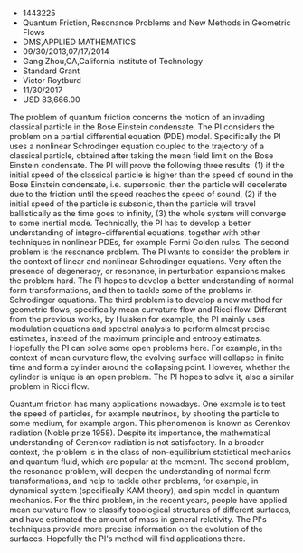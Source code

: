 
* 1443225
* Quantum Friction, Resonance Problems and New Methods in Geometric Flows
* DMS,APPLIED MATHEMATICS
* 09/30/2013,07/17/2014
* Gang Zhou,CA,California Institute of Technology
* Standard Grant
* Victor Roytburd
* 11/30/2017
* USD 83,666.00

The problem of quantum friction concerns the motion of an invading classical
particle in the Bose Einstein condensate. The PI considers the problem on a
partial differential equation (PDE) model. Specifically the PI uses a nonlinear
Schrodinger equation coupled to the trajectory of a classical particle, obtained
after taking the mean field limit on the Bose Einstein condensate. The PI will
prove the following three results: (1) if the initial speed of the classical
particle is higher than the speed of sound in the Bose Einstein condensate, i.e.
supersonic, then the particle will decelerate due to the friction until the
speed reaches the speed of sound, (2) if the initial speed of the particle is
subsonic, then the particle will travel ballistically as the time goes to
infinity, (3) the whole system will converge to some inertial mode. Technically,
the PI has to develop a better understanding of integro-differential equations,
together with other techniques in nonlinear PDEs, for example Fermi Golden
rules. The second problem is the resonance problem. The PI wants to consider the
problem in the context of linear and nonlinear Schrodinger equations. Very often
the presence of degeneracy, or resonance, in perturbation expansions makes the
problem hard. The PI hopes to develop a better understanding of normal form
transformations, and then to tackle some of the problems in Schrodinger
equations. The third problem is to develop a new method for geometric flows,
specifically mean curvature flow and Ricci flow. Different from the previous
works, by Huisken for example, the PI mainly uses modulation equations and
spectral analysis to perform almost precise estimates, instead of the maximum
principle and entropy estimates. Hopefully the PI can solve some open problems
here. For example, in the context of mean curvature flow, the evolving surface
will collapse in finite time and form a cylinder around the collapsing point.
However, whether the cylinder is unique is an open problem. The PI hopes to
solve it, also a similar problem in Ricci flow.

Quantum friction has many applications nowadays. One example is to test the
speed of particles, for example neutrinos, by shooting the particle to some
medium, for example argon. This phenomenon is known as Cerenkov radiation (Noble
prize 1958). Despite its importance, the mathematical understanding of Cerenkov
radiation is not satisfactory. In a broader context, the problem is in the class
of non-equilibrium statistical mechanics and quantum fluid, which are popular at
the moment. The second problem, the resonance problem, will deepen the
understanding of normal form transformations, and help to tackle other problems,
for example, in dynamical system (specifically KAM theory), and spin model in
quantum mechanics. For the third problem, in the recent years, people have
applied mean curvature flow to classify topological structures of different
surfaces, and have estimated the amount of mass in general relativity. The PI's
techniques provide more precise information on the evolution of the surfaces.
Hopefully the PI's method will find applications there.
